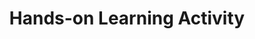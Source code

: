 ---
layout: page
title: Hands-on Learning Activity
permalink: /activity/
parent: Part 2 - Research Pathways
nav_order: 3
---